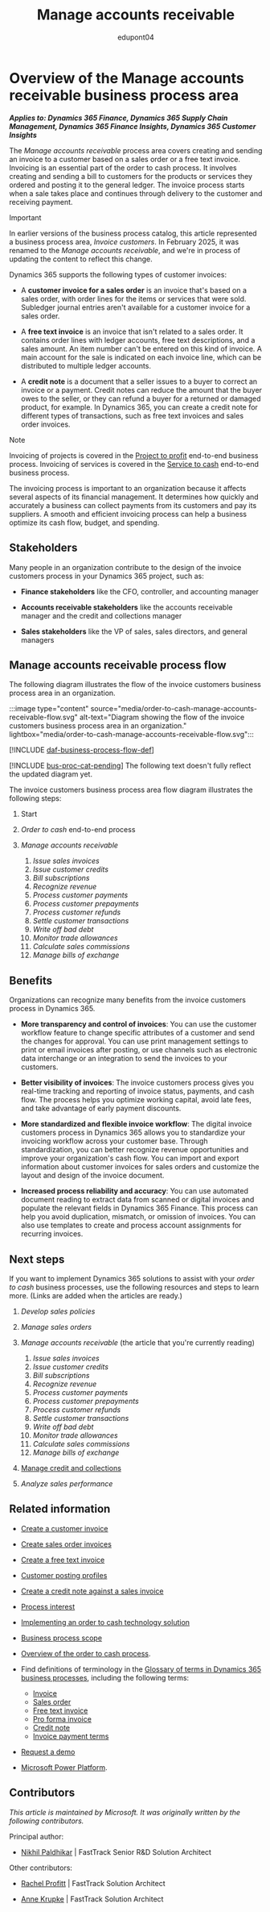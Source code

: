 ﻿---
title: Manage accounts receivable
description: Learn how to use Dynamics 365 products to support your organization's business processes for invoicing sales orders.
ms.date: 06/25/2025
ms.topic: concept-article
author: edupont04
ms.author: npaldhikar
ms.custom: bap-template
---

# Overview of the Manage accounts receivable business process area

***Applies to: Dynamics 365 Finance, Dynamics 365 Supply Chain Management, Dynamics 365 Finance Insights, Dynamics 365 Customer Insights***

The *Manage accounts receivable* process area covers creating and sending an invoice to a customer based on a sales order or a free text invoice. Invoicing is an essential part of the order to cash process. It involves creating and sending a bill to customers for the products or services they ordered and posting it to the general ledger. The invoice process starts when a sale takes place and continues through delivery to the customer and receiving payment.

> [!IMPORTANT]
> In earlier versions of the business process catalog, this article represented a business process area, *Invoice customers*. In February 2025, it was renamed to the *Manage accounts receivable*, and we're in process of updating the content to reflect this change.

Dynamics 365 supports the following types of customer invoices:

- A **customer invoice for a sales order** is an invoice that's based on a sales order, with order lines for the items or services that were sold. Subledger journal entries aren't available for a customer invoice for a sales order.

- A **free text invoice** is an invoice that isn't related to a sales order. It contains order lines with ledger accounts, free text descriptions, and a sales amount. An item number can't be entered on this kind of invoice. A main account for the sale is indicated on each invoice line, which can be distributed to multiple ledger accounts.

- A **credit note** is a document that a seller issues to a buyer to correct an invoice or a payment. Credit notes can reduce the amount that the buyer owes to the seller, or they can refund a buyer for a returned or damaged product, for example. In Dynamics 365, you can create a credit note for different types of transactions, such as free text invoices and sales order invoices.

> [!NOTE]
> Invoicing of projects is covered in the [Project to profit](project-to-profit-introduction.md) end-to-end business process. Invoicing of services is covered in the [Service to cash](service-to-cash-introduction.md) end-to-end business process.

The invoicing process is important to an organization because it affects several aspects of its financial management. It determines how quickly and accurately a business can collect payments from its customers and pay its suppliers. A smooth and efficient invoicing process can help a business optimize its cash flow, budget, and spending.

## Stakeholders

Many people in an organization contribute to the design of the invoice customers process in your Dynamics 365 project, such as:

- **Finance stakeholders** like the CFO, controller, and accounting manager  

- **Accounts receivable stakeholders** like the accounts receivable manager and the credit and collections manager  

- **Sales stakeholders** like the VP of sales, sales directors, and general managers  

## Manage accounts receivable process flow

The following diagram illustrates the flow of the invoice customers business process area in an organization.

:::image type="content" source="media/order-to-cash-manage-accounts-receivable-flow.svg" alt-text="Diagram showing the flow of the invoice customers business process area in an organization." lightbox="media/order-to-cash-manage-accounts-receivable-flow.svg":::

[!INCLUDE [daf-business-process-flow-def](~/../shared-content/shared/guidance-includes/daf-business-process-flow-def.md)]

[!INCLUDE [bus-proc-cat-pending](../includes/bus-proc-cat-pending.md)] The following text doesn't fully reflect the updated diagram yet.

The invoice customers business process area flow diagram illustrates the following steps:

1. Start

1. *Order to cash* end-to-end process

1. *Manage accounts receivable*

    1. *Issue sales invoices*  
    1. *Issue customer credits*  
    1. *Bill subscriptions*  
    1. *Recognize revenue*  
    1. *Process customer payments*  
    1. *Process customer prepayments*  
    1. *Process customer refunds*  
    1. *Settle customer transactions*  
    1. *Write off bad debt*  
    1. *Monitor trade allowances*  
    1. *Calculate sales commissions*  
    1. *Manage bills of exchange*
<!-- 
1. Is it a sales order invoice?

   - A parallel branch for Yes leads to Create invoice for sales orders.

   - No leads to Create free text invoice and credit notes.

1. Two parallel branches from the Case to resolution end-to-end process lead to:

   - Create sales order credit note, which has a connection to the Invoice sales orders business process area, not shown
   - Create free text invoice and credit notes, which has a connection to the Invoice sales orders business process area, not shown

1. Post invoice and recognize revenue

1. The Post invoice and recognize revenue step has two parallel branches:

   - Process customer rebates goes to Record customer payments

   - Record customer payments

     - A parallel branch goes to the Record to report end-to-end process.

     - A parallel branch goes to the Monitor customer credit and collections business process.

1. Send invoices to customers

   - Correction needed? Yes goes to Correct invoice

   - Post Invoice and recognize revenue

1. End -->

## Benefits

Organizations can recognize many benefits from the invoice customers process in Dynamics 365.

- **More transparency and control of invoices**: You can use the customer workflow feature to change specific attributes of a customer and send the changes for approval. You can use print management settings to print or email invoices after posting, or use channels such as electronic data interchange or an integration to send the invoices to your customers.

- **Better visibility of invoices**: The invoice customers process gives you real-time tracking and reporting of invoice status, payments, and cash flow. The process helps you optimize working capital, avoid late fees, and take advantage of early payment discounts.

- **More standardized and flexible invoice workflow**: The digital invoice customers process in Dynamics 365 allows you to standardize your invoicing workflow across your customer base. Through standardization, you can better recognize revenue opportunities and improve your organization's cash flow. You can import and export information about customer invoices for sales orders and customize the layout and design of the invoice document.

- **Increased process reliability and accuracy**: You can use automated document reading to extract data from scanned or digital invoices and populate the relevant fields in Dynamics 365 Finance. This process can help you avoid duplication, mismatch, or omission of invoices. You can also use templates to create and process account assignments for recurring invoices.

## Next steps

If you want to implement Dynamics 365 solutions to assist with your *order to cash* business processes, use the following resources and steps to learn more. (Links are added when the articles are ready.)

1. *Develop sales policies*
1. *Manage sales orders*
1. *Manage accounts receivable* (the article that you're currently reading)  

    1. *Issue sales invoices*  
    1. *Issue customer credits*  
    1. *Bill subscriptions*  
    1. *Recognize revenue*  
    1. *Process customer payments*  
    1. *Process customer prepayments*  
    1. *Process customer refunds*  
    1. *Settle customer transactions*  
    1. *Write off bad debt*  
    1. *Monitor trade allowances*  
    1. *Calculate sales commissions*  
    1. *Manage bills of exchange*
1. [Manage credit and collections](order-to-cash-monitor-customer-credit-collections-overview.md)  
1. *Analyze sales performance*

## Related information

- [Create a customer invoice](/dynamics365/finance/accounts-receivable/configure-customer-invoices)

- [Create sales order invoices](/dynamics365/finance/accounts-receivable/tasks/create-sales-order-invoices)

- [Create a free text invoice](/dynamics365/finance/accounts-receivable/create-free-text-invoice-new)

- [Customer posting profiles](/dynamics365/finance/accounts-receivable/customer-posting-profiles)

- [Create a credit note against a sales invoice](/dynamics365/finance/localizations/apac-ind-GST-credit-note-against-sales-invoice)

- [Process interest](/dynamics365/finance/accounts-receivable/tasks/process-interest)

- [Implementing an order to cash technology solution](../implementation-guide/implementation-strategy.md)

- [Business process scope](../implementation-guide/process-focused-solution.md)  

- [Overview of the order to cash process](order-to-cash-overview.md).

- Find definitions of terminology in the [Glossary of terms in Dynamics 365 business processes](glossary.md), including the following terms:

  - [Invoice](glossary.md#invoice)
  - [Sales order](glossary.md#sales-order)
  - [Free text invoice](glossary.md#free-text-invoice)
  - [Pro forma invoice](glossary.md#pro-forma-invoice)
  - [Credit note](glossary.md#credit-note)
  - [Invoice payment terms](glossary.md#invoice-payment-terms)
- [Request a demo](https://www.microsoft.com/dynamics-365/free-trial)  
- [Microsoft Power Platform](https://powerplatform.microsoft.com/).

<!-- ## Tags

*Industries:* All

*Stakeholders:* Finance stakeholders, Accounts receivable stakeholders, Sales stakeholders, Operations stakeholders

*Products:* Dynamics 365 Commerce, Dynamics 365 Finance, Dynamics 365 Project Operations, Dynamics 365 Supply Chain Management -->

## Contributors

*This article is maintained by Microsoft. It was originally written by the following contributors.*

Principal author:

- [Nikhil Paldhikar](https://www.linkedin.com/in/nikhil-paldhikar-08232211/) \| FastTrack Senior R&D Solution Architect

Other contributors:

- [Rachel Profitt](https://www.linkedin.com/in/rachelprofitt/) \| FastTrack Solution Architect

- [Anne Krupke](https://www.linkedin.com/in/annekrupke/) \| FastTrack Solution Architect
